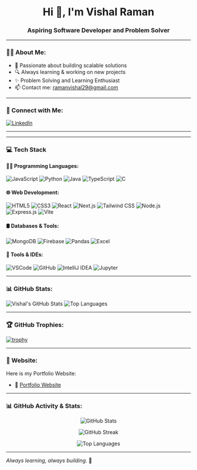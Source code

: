 <h1 align="center">Hi 👋, I'm Vishal Raman</h1>
<h3 align="center">Aspiring Software Developer and Problem Solver</h3>

---

### 🧑‍💻 About Me:

- 🎯 Passionate about building scalable solutions  
- 🔍 Always learning & working on new projects  
- ✨ Problem Solving and Learning Enthusiast 
- 📫 Contact me: ramanvishal29@gmail.com

---

### 🔗 Connect with Me:

[![LinkedIn](https://img.shields.io/badge/-LinkedIn-blue?style=flat&logo=linkedin)](https://www.linkedin.com/in/https://www.linkedin.com/in/vishal-raman-80b60525b/)

---

---

### 💻 Tech Stack

#### 👨‍💻 Programming Languages:
![JavaScript](https://img.shields.io/badge/-JavaScript-F7DF1E?style=flat&logo=javascript&logoColor=black)
![Python](https://img.shields.io/badge/-Python-3776AB?style=flat&logo=python&logoColor=white)
![Java](https://img.shields.io/badge/-Java-007396?style=flat&logo=java&logoColor=white)
![TypeScript](https://img.shields.io/badge/-TypeScript-007ACC?style=flat&logo=typescript&logoColor=white)
![C](https://img.shields.io/badge/-C-00599C?style=flat&logo=c&logoColor=white)

#### 🌐 Web Development:
![HTML5](https://img.shields.io/badge/-HTML5-E34F26?style=flat&logo=html5&logoColor=white)
![CSS3](https://img.shields.io/badge/-CSS3-1572B6?style=flat&logo=css3)
![React](https://img.shields.io/badge/-React-20232A?style=flat&logo=react)
![Next.js](https://img.shields.io/badge/-Next.js-000000?style=flat&logo=nextdotjs)
![Tailwind CSS](https://img.shields.io/badge/-TailwindCSS-38B2AC?style=flat&logo=tailwindcss)
![Node.js](https://img.shields.io/badge/-Node.js-339933?style=flat&logo=nodedotjs)
![Express.js](https://img.shields.io/badge/-Express.js-000000?style=flat&logo=express&logoColor=white)
![Vite](https://img.shields.io/badge/-Vite-646CFF?style=flat&logo=vite)

#### 🛢️ Databases & Tools:
![MongoDB](https://img.shields.io/badge/-MongoDB-47A248?style=flat&logo=mongodb&logoColor=white)
![Firebase](https://img.shields.io/badge/-Firebase-FFCA28?style=flat&logo=firebase)
![Pandas](https://img.shields.io/badge/-Pandas-150458?style=flat&logo=pandas)
![Excel](https://img.shields.io/badge/-Excel-217346?style=flat&logo=microsoft-excel&logoColor=white)

#### 🔧 Tools & IDEs:
![VSCode](https://img.shields.io/badge/-VSCode-007ACC?style=flat&logo=visual-studio-code)
![GitHub](https://img.shields.io/badge/-GitHub-181717?style=flat&logo=github)
![IntelliJ IDEA](https://img.shields.io/badge/-IntelliJ%20IDEA-000000?style=flat&logo=intellijidea)
![Jupyter](https://img.shields.io/badge/-Jupyter-F37626?style=flat&logo=jupyter)


---

### 📊 GitHub Stats:

![Vishal's GitHub Stats](https://github-readme-stats.vercel.app/api?username=thevishalmisra&show_icons=true&theme=tokyonight)
![Top Languages](https://github-readme-stats.vercel.app/api/top-langs/?username=thevishalmisra&layout=compact&theme=tokyonight)

---

### 🏆 GitHub Trophies:

[![trophy](https://github-profile-trophy.vercel.app/?username=thevishalmisra&theme=radical)](https://github.com/ryo-ma/github-profile-trophy)

---

### 🚀 Website:

Here is my Portfolio Website:

- 🔧 [Portfolio Website](https://myportfolio-wpsn.vercel.app/)



---

### 📊 GitHub Activity & Stats:

<p align="center">
  <img src="https://github-readme-stats.vercel.app/api?username=thevishalmisra&show_icons=true&theme=tokyonight" alt="GitHub Stats" />
</p>

<p align="center">
  <img src="https://github-readme-streak-stats.herokuapp.com?user=thevishalmisra&theme=tokyonight&date_format=M%20j%5B%2C%20Y%5D" alt="GitHub Streak" />
</p>

<p align="center">
  <img src="https://github-readme-stats.vercel.app/api/top-langs/?username=thevishalmisra&layout=compact&theme=tokyonight" alt="Top Languages" />
</p>


---

*Always learning, always building.* 🚀


<!--
**thevishalmisra/thevishalmisra** is a ✨ _special_ ✨ repository because its `README.md` (this file) appears on your GitHub profile.

Here are some ideas to get you started:

- 🔭 I’m currently working on ...
- 🌱 I’m currently learning ...
- 👯 I’m looking to collaborate on ...
- 🤔 I’m looking for help with ...
- 💬 Ask me about ...
- 📫 How to reach me: ...
- 😄 Pronouns: ...
- ⚡ Fun fact: ...
-->
